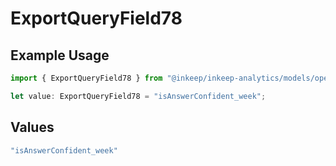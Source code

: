 # ExportQueryField78

## Example Usage

```typescript
import { ExportQueryField78 } from "@inkeep/inkeep-analytics/models/operations";

let value: ExportQueryField78 = "isAnswerConfident_week";
```

## Values

```typescript
"isAnswerConfident_week"
```